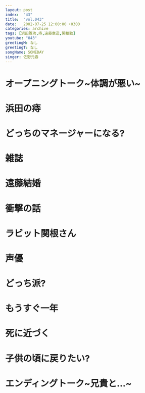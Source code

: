 ```yaml
---
layout: post
index:  "43"
title:  "vol.043"
date:   2002-07-25 12:00:00 +0300
categories: archive
tags: [浜田雅功,痔,遠藤章造,関根勤]
youtube: "043"
greetingM: なし
greetingT: なし
songName: SOMEDAY
singer: 佐野元春
---
```

# オープニングトーク~体調が悪い~

# 浜田の痔

# どっちのマネージャーになる?

# 雑誌

# 遠藤結婚

# 衝撃の話

# ラビット関根さん

# 声優

# どっち派?

# もうすぐ一年

# 死に近づく

# 子供の頃に戻りたい?

# エンディングトーク~兄貴と…~
